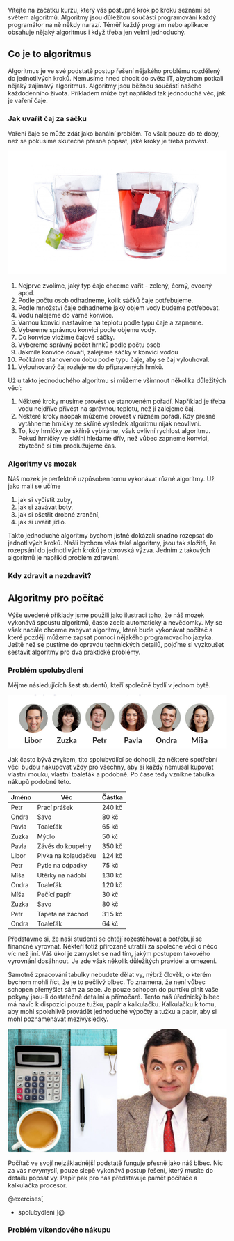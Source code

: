 Vítejte na začátku kurzu, který vás postupně krok po kroku seznámí se světem algoritmů. Algoritmy jsou důležitou součástí programování každý programátor na ně někdy narazí. Téměř každý program nebo aplikace obsahuje nějaký algoritmus i když třeba jen velmi jednoduchý. 

## Co je to algoritmus

Algoritmus je ve své podstatě postup řešení nějakého problému rozdělený do jednotlivých kroků. Nemusíme hned chodit do světa IT, abychom potkali nějaký zajímavý algoritmus. Algoritmy jsou běžnou součástí našeho každodenního života. Příkladem může být například tak jednoduchá věc, jak je vaření čaje. 

### Jak uvařit čaj za sáčku

Vaření čaje se může zdát jako banální problém. To však pouze do té doby, než se pokusíme skutečně přesně popsat, jaké kroky je třeba provést.

![Vaření čaje](assets/tea.jpg)

1. Nejprve zvolíme, jaký typ čaje chceme vařit - zelený, černý, ovocný apod.
1. Podle počtu osob odhadneme, kolik sáčků čaje potřebujeme.
1. Podle množství čaje odhadneme jaký objem vody budeme potřebovat.
1. Vodu nalejeme do varné konvice.
1. Varnou konvici nastavíme na teplotu podle typu čaje a zapneme.
1. Vybereme správnou konvici podle objemu vody.
1. Do konvice vložíme čajové sáčky.
1. Vybereme správný počet hrnků podle počtu osob
1. Jakmile konvice dovaří, zalejeme sáčky v konvici vodou
1. Počkáme stanovenou dobu podle typu čaje, aby se čaj vylouhoval.
1. Vylouhovaný čaj rozlejeme do připravených hrnků.

Už u takto jednoduchého algoritmu si můžeme všimnout několika důležitých věcí:

1. Některé kroky musíme provést ve stanoveném pořadí. Například je třeba vodu nejdříve přivést na správnou teplotu, než jí zalejeme čaj.
1. Nekteré kroky naopak můžeme provést v různém pořadí. Kdy přesně vytáhneme hrníčky ze skříně výsledek algoritmu nijak neovlivní.
1. To, kdy hrníčky ze skříně vybíráme, však ovlivní rychlost algoritmu. Pokud hrníčky ve skříni hledáme dřív, než vůbec zapneme konvici, zbytečně si tím prodlužujeme čas. 

### Algoritmy vs mozek

Náš mozek je perfektně uzpůsoben tomu vykonávat různé algoritmy. Už jako malí se učíme

1. jak si vyčistit zuby,
1. jak si zavávat boty,
1. jak si ošetřit drobné zranění,
1. jak si uvařit jídlo.

Takto jednoduché algoritmy bychom jistně dokázali snadno rozepsat do jednotlivých kroků. Našli bychom však také algoritmy, jsou tak složité, že rozepsání do jednotlivých kroků je obrovská výzva. Jedním z takových algoritmů je napříkld problém zdravení.

### Kdy zdravit a nezdravit?

## Algoritmy pro počítač

Výše uvedené příklady jsme použili jako ilustraci toho, že náš mozek vykonává spoustu algoritmů, často zcela automaticky a nevědomky. My se však nadále chceme zabývat algoritmy, které bude vykonávat počítač a které později můžeme zapsat pomocí nějakého programovacího jazyka. Ještě než se pustíme do opravdu technických detailů, pojďme si vyzkoušet sestavit algoritmy pro dva praktické problémy.

### Problém spolubydlení

Mějme následujících šest studentů, kteří společně bydlí v jednom bytě.

![Studenti](assets/roommates.jpg)

Jak často bývá zvykem, tito spolubydlící se dohodli, že některé spotřební věci budou nakupovat vždy pro všechny, aby si každý nemusal kupovat vlastní mouku, vlastní toaleťák a podobně. Po čase tedy vznikne tabulka nákupů podobné této.

<table>
  <thead>
    <tr><th>Jméno</th><th>Věc</th><th>Částka</th></tr>
  </thead>
  <tbody>
    <tr><td>Petr</td><td>Prací prášek</td><td>240 kč</td></tr>
    <tr><td>Ondra</td><td>Savo</td><td>80 kč</td></tr>
    <tr><td>Pavla</td><td>Toaleťák</td><td>65 kč</td></tr>
    <tr><td>Zuzka</td><td>Mýdlo</td><td>50 kč</td></tr>
    <tr><td>Pavla</td><td>Závěs do koupelny</td><td>350 kč</td></tr>
    <tr><td>Libor</td><td>Pivka na kolaudačku</td><td>124 kč</td></tr>
    <tr><td>Petr</td><td>Pytle na odpadky</td><td>75 kč</td></tr>
    <tr><td>Míša</td><td>Utěrky na nádobí</td><td>130 kč</td></tr>
    <tr><td>Ondra</td><td>Toaleťák</td><td>120 kč</td></tr>
    <tr><td>Míša</td><td>Pečící papír</td><td>30 kč</td></tr>
    <tr><td>Zuzka</td><td>Savo</td><td>80 kč</td></tr>
    <tr><td>Petr</td><td>Tapeta na záchod</td><td>315 kč</td></tr>
    <tr><td>Ondra</td><td>Toaleťák</td><td>64 kč</td></tr>
  </tbody>
</table>

Představme si, že naši studenti se chtějí rozestěhovat a potřebují se finančně vyrovnat. Někteří totiž přirozaně utratili za společné věci o něco víc než jiní. Váš úkol je zamyslet se nad tím, jakým postupem takového vyrovnání dosáhnout. Je zde však několik důležitých pravidel a omezení.

Samotné zpracování tabulky nebudete dělat vy, nýbrž člověk, o kterém bychom mohli říct, že je to pečlivý blbec. To znamená, že není vůbec schopen přemýšlet sám za sebe. Je pouze schopen do puntíku plnit vaše pokyny jsou-li dostatečně detailní a přímočaré. Tento náš úřednický blbec má navíc k dispozici pouze tužku, papír a kalkulačku. Kalkulačku k tomu, aby mohl spolehlivě provádět jednoduché výpočty a tužku a papír, aby si mohl poznamenávat mezivýsledky.

![Tužka, papír, kalkulačka a blbec](assets/dummy.jpg)

Počítač ve svojí nejzákladnější podstatě funguje přesně jako náš blbec. Nic za vás nevymyslí, pouze slepě vykonává postup řešení, který musíte do detailu popsat vy. Papír pak pro nás představuje pamět počítače a kalkulačka procesor.

@exercises[

- spolubydleni
  ]@

### Problém víkendového nákupu